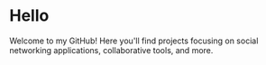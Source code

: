 # Hello 

Welcome to my GitHub! Here you'll find projects focusing on social networking applications, collaborative tools, and more.
